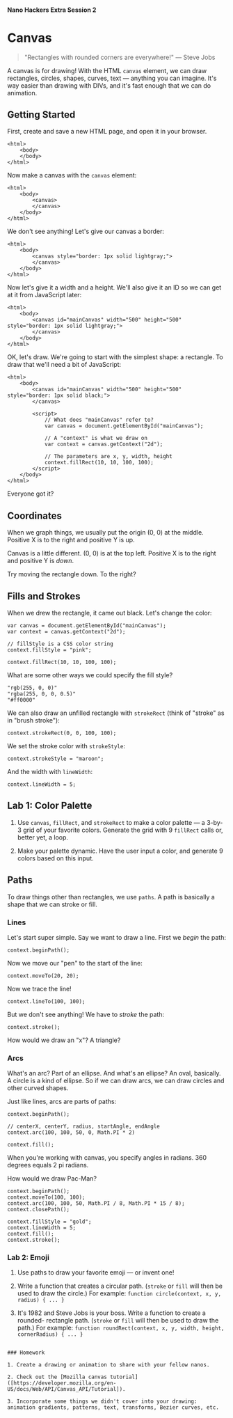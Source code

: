 #### Nano Hackers Extra Session 2

# Canvas

> "Rectangles with rounded corners are everywhere!" — Steve Jobs


A canvas is for drawing! With the HTML `canvas` element, we can draw rectangles, circles, shapes, curves, text — anything you can imagine. It's way easier than drawing with DIVs, and it's fast enough that we can do animation.

## Getting Started

First, create and save a new HTML page, and open it in your browser.

```
<html>
	<body>
	</body>
</html>
```

Now make a canvas with the `canvas` element:

```
<html>
 	<body>
   		<canvas>
   		</canvas>
 	</body>
</html>
```

We don't see anything! Let's give our canvas a border:

```
<html>
 	<body>
   		<canvas style="border: 1px solid lightgray;">
   		</canvas>
 	</body>
</html>
```

Now let's give it a width and a height. We'll also give it an ID so we can get at it from JavaScript later:

```
<html>
 	<body>
 		<canvas id="mainCanvas" width="500" height="500" style="border: 1px solid lightgray;">
 		</canvas>
 	</body>
</html>
```

OK, let's draw. We're going to start with the simplest shape: a rectangle. To draw that we'll need a bit of JavaScript:

```
<html>
 	<body>
   		<canvas id="mainCanvas" width="500" height="500" style="border: 1px solid black;">
   		</canvas>

	    <script>
	    	// What does "mainCanvas" refer to?
	        var canvas = document.getElementById("mainCanvas");

			// A "context" is what we draw on
	        var context = canvas.getContext("2d");

			// The parameters are x, y, width, height
	        context.fillRect(10, 10, 100, 100);
	    </script>
 	</body>
</html>
```

Everyone got it?

## Coordinates

When we graph things, we usually put the origin (0, 0) at the middle. Positive X is to the right and positive Y is up.

Canvas is a little different. (0, 0) is at the top left. Positive X is to the right and positive Y is _down_.

Try moving the rectangle down. To the right?

## Fills and Strokes

When we drew the rectangle, it came out black. Let's change the color:

```
var canvas = document.getElementById("mainCanvas");
var context = canvas.getContext("2d");

// fillStyle is a CSS color string
context.fillStyle = "pink";

context.fillRect(10, 10, 100, 100);
```

What are some other ways we could specify the fill style?

```
"rgb(255, 0, 0)"
"rgba(255, 0, 0, 0.5)"
"#ff0000"
```

We can also draw an unfilled rectangle with `strokeRect` (think of "stroke" as in "brush stroke"):

```
context.strokeRect(0, 0, 100, 100);
```

We set the stroke color with `strokeStyle`:

```
context.strokeStyle = "maroon";
```

And the width with `lineWidth`:

```
context.lineWidth = 5;
```

## Lab 1: Color Palette

1. Use `canvas`, `fillRect`, and `strokeRect` to make a color palette — a 3-by-3 grid of your favorite colors. Generate the grid with 9 `fillRect` calls or, better yet, a loop.

2. Make your palette dynamic. Have the user input a color, and generate 9 colors based on this input.

## Paths

To draw things other than rectangles, we use `paths`. A path is basically a shape that we can stroke or fill.

### Lines

Let's start super simple. Say we want to draw a line. First we _begin_ the path:

```
context.beginPath();
```

Now we move our "pen" to the start of the line:

```
context.moveTo(20, 20);
```

Now we trace the line!

```
context.lineTo(100, 100);
```

But we don't see anything! We have to _stroke_ the path:

```
context.stroke();
```

How would we draw an "x"? A triangle?

### Arcs

What's an arc? Part of an ellipse. And what's an ellipse? An oval, basically. A circle is a kind of ellipse. So if we can draw arcs, we can draw circles and other curved shapes.

Just like lines, arcs are parts of paths:

```
context.beginPath();

// centerX, centerY, radius, startAngle, endAngle
context.arc(100, 100, 50, 0, Math.PI * 2)

context.fill();
```

When you're working with canvas, you specify angles in radians. 360 degrees equals 2 pi radians.

How would we draw Pac-Man?

```
context.beginPath();
context.moveTo(100, 100);
context.arc(100, 100, 50, Math.PI / 8, Math.PI * 15 / 8);
context.closePath();

context.fillStyle = "gold";
context.lineWidth = 5;
context.fill();
context.stroke();
```

### Lab 2: Emoji

1. Use paths to draw your favorite emoji — or invent one!

2. Write a function that creates a circular path. (`stroke` or `fill` will then be used to draw the circle.) For example: `function circle(context, x, y, radius) { ... }`

3. It's 1982 and Steve Jobs is your boss. Write a function to create a rounded- rectangle path. (`stroke` or `fill` will then be used to draw the path.) For example: `function roundRect(context, x, y, width, height, cornerRadius) { ... }`
```

### Homework

1. Create a drawing or animation to share with your fellow nanos.

2. Check out the [Mozilla canvas tutorial]([https://developer.mozilla.org/en-US/docs/Web/API/Canvas_API/Tutorial]).

3. Incorporate some things we didn't cover into your drawing: animation gradients, patterns, text, transforms, Bezier curves, etc.